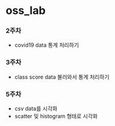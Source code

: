 # oss_lab

### 2주차
* covid19 data 통계 처리하기

### 3주차
* class score data 불러와서 통계 처리하기

### 5주차
* csv data를 시각화
* scatter 및 histogram 형태로 시각화
